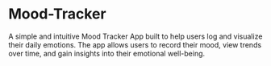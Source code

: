 # Mood-Tracker
A simple and intuitive Mood Tracker App built to help users log and visualize their daily emotions. The app allows users to record their mood, view trends over time, and gain insights into their emotional well-being.
